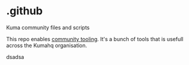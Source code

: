 # .github
Kuma community files and scripts

This repo enables [community tooling](https://docs.github.com/en/communities/setting-up-your-project-for-healthy-contributions/creating-a-default-community-health-file).
It's a bunch of tools that is usefull across the Kumahq organisation.

dsadsa
